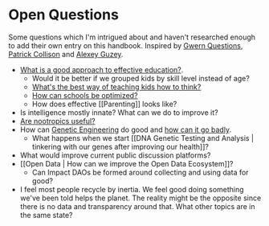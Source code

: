 # Open Questions

Some questions which I'm intrigued about and haven't researched enough to add their own entry on this handbook. Inspired by [Gwern Questions](https://www.gwern.net/Questions), [Patrick Collison](https://patrickcollison.com/questions) and [Alexey Guzey](https://guzey.com/personal/research-ideas/).

- [What is a good approach to effective education?](https://www.lesswrong.com/posts/mMKKsbxGiNirGjsA9/effective-children-education).
	 - Would it be better if we grouped kids by skill level instead of age?
	 - [What's the best way of teaching kids how to think?](https://news.ycombinator.com/item?id=24638756)
	 - [How can schools be optimized?](https://astralcodexten.substack.com/p/book-review-the-cult-of-smart)
	 - How does effective [[Parenting]] looks like?
- Is intelligence mostly innate? What can we do to improve it?
- [Are nootropics useful?](https://www.gwern.net/Nootropics)
- How can [Genetic Engineering](https://www.youtube.com/watch?v=jAhjPd4uNFY) do good and [how can it go badly](https://www.youtube.com/watch?v=n__42UNIhvU). 
	- What happens when we start [[DNA Genetic Testing and Analysis | tinkering with our genes after improving our health]]?
- What would improve current public discussion platforms?
-  [[Open Data | How can we improve the Open Data Ecosystem]]?
	- Can Impact DAOs be formed around collecting and using data for good?
- I feel most people recycle by inertia. We feel good doing something we've been told helps the planet. The reality might be the opposite since there is no data and transparency around that. What other topics are in the same state?